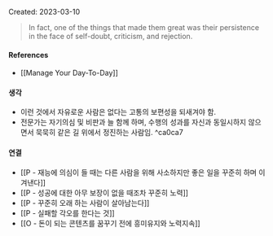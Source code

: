 Created: 2023-03-10

>In fact, one of the things that made them great was their persistence in the face of self-doubt, criticism, and rejection.

#### References
- [[Manage Your Day-To-Day]]

#### 생각
- 이런 것에서 자유로운 사람은 없다는 고통의 보편성을 되새겨야 함.
- 전문가는 자기의심 및 비판과 늘 함께 하며, 수행의 성과를 자신과 동일시하지 않으면서 묵묵히 같은 길 위에서 정진하는 사람임.  ^ca0ca7

#### 연결
- [[P - 재능에 의심이 들 때는 다른 사람을 위해 사소하지만 좋은 일을 꾸준히 하며 이겨낸다]]
- [[P - 성공에 대한 아무 보장이 없을 때조차 꾸준히 노력]]
- [[P - 꾸준히 오래 하는 사람이 살아남는다]]
- [[P - 실패할 각오를 한다는 것]]
- [[O - 돈이 되는 콘텐츠를 꿈꾸기 전에 흥미유지와 노력지속]]